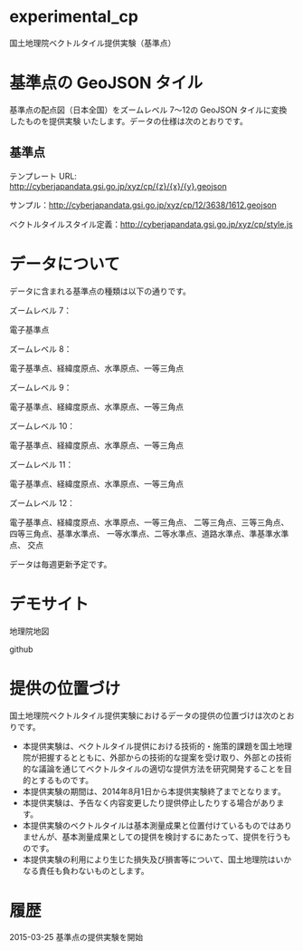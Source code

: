 experimental_cp
================
国土地理院ベクトルタイル提供実験（基準点）
# 基準点の GeoJSON タイル
基準点の配点図（日本全国）をズームレベル 7～12の GeoJSON タイルに変換したものを提供実験
いたします。データの仕様は次のとおりです。

## 基準点
テンプレート URL: http://cyberjapandata.gsi.go.jp/xyz/cp/{z}/{x}/{y}.geojson

サンプル：http://cyberjapandata.gsi.go.jp/xyz/cp/12/3638/1612.geojson

ベクトルタイルスタイル定義：http://cyberjapandata.gsi.go.jp/xyz/cp/style.js

# データについて
データに含まれる基準点の種類は以下の通りです。


ズームレベル 7：


電子基準点



ズームレベル 8：


電子基準点、経緯度原点、水準原点、一等三角点


ズームレベル 9：


電子基準点、経緯度原点、水準原点、一等三角点


ズームレベル 10：


電子基準点、経緯度原点、水準原点、一等三角点


ズームレベル 11：


電子基準点、経緯度原点、水準原点、一等三角点


ズームレベル 12：


電子基準点、経緯度原点、水準原点、一等三角点、
二等三角点、三等三角点、四等三角点、基準水準点、
一等水準点、二等水準点、道路水準点、準基準水準点、
交点


データは毎週更新予定です。

# デモサイト
地理院地図


github



# 提供の位置づけ
国土地理院ベクトルタイル提供実験におけるデータの提供の位置づけは次のとおりです。
- 本提供実験は、ベクトルタイル提供における技術的・施策的課題を国土地理院が把握するとともに、外部からの技術的な提案を受け取り、外部との技術的な議論を通じてベクトルタイルの適切な提供方法を研究開発することを目的とするものです。
- 本提供実験の期間は、2014年8月1日から本提供実験終了までとなります。
- 本提供実験は、予告なく内容変更したり提供停止したりする場合があります。
- 本提供実験のベクトルタイルは基本測量成果と位置付けているものではありませんが、基本測量成果としての提供を検討するにあたって、提供を行うものです。
- 本提供実験の利用により生じた損失及び損害等について、国土地理院はいかなる責任も負わないものとします。

# 履歴
2015-03-25 基準点の提供実験を開始
